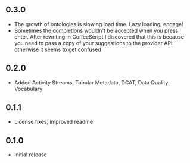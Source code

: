 
## 0.3.0
* The growth of ontologies is slowing load time. Lazy loading, engage!
* Sometimes the completions wouldn't be accepted when you press enter. After rewriting in CoffeeScript I discovered that this is because you need to pass a copy of your suggestions to the provider API otherwise it seems to get confused 

## 0.2.0
* Added Activity Streams, Tabular Metadata, DCAT, Data Quality Vocabulary 

## 0.1.1
* License fixes, improved readme

## 0.1.0
* Initial release
